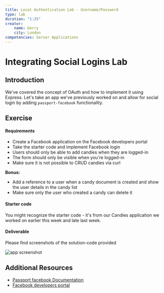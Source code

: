 ```yaml
---
title: Local Authentication Lab - Username/Password
type: lab
duration: "1:25"
creator:
    name: Gerry
    city: London
competencies: Server Applications
---
```


# Integrating Social Logins Lab

## Introduction

We've covered the concept of OAuth and how to implement it using Express. Let's take an app we've previously worked on and allow for social login by adding `passport-facebook` functionality.

## Exercise

#### Requirements

- Create a Facebook application on the Facebook developers portal
- Take the starter code and implement Facebook login
- Users should only be able to add candies when they are logged-in
- The form should only be visible when you're logged-in
- Make sure it is not possible to CRUD candies via curl

**Bonus:**
- Add a reference to a user when a candy document is created and show the user details in the candy list
- Make sure only the user who created a candy can delete it

#### Starter code

You might recognize the starter code - it's from our Candies application we worked on earlier this week and late last week.

#### Deliverable

Please find screenshots of the solution-code provided

![app screenshot](http://s27.postimg.org/h15kqhnyr/Screen_Shot_2015_08_10_at_17_16_51.png)


## Additional Resources

- [Passport facebook Documentation](https://github.com/jaredhanson/passport-facebook)
- [Facebook developers portal](https://developers.facebook.com/)
